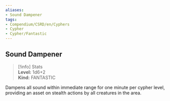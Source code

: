 ```yaml
---
aliases:
- Sound Dampener
tags:
- Compendium/CSRD/en/Cyphers
- Cypher
- Cypher/Fantastic
---
```


  
## Sound Dampener  
>[!info] Stats  
> **Level:** 1d6+2  
> **Kind:** FANTASTIC
  
Dampens all sound within immediate range for one minute per cypher level, providing an asset on stealth actions by all creatures in the area.